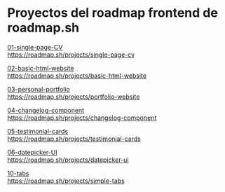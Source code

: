 # Proyectos del roadmap frontend de roadmap.sh

<a href='/01-single-page-CV/'>01-single-page-CV</a><br>
https://roadmap.sh/projects/single-page-cv<br>

<a href='/02-basic-html-website/'>02-basic-html-website</a><br>
https://roadmap.sh/projects/basic-html-website<br>

<a href='/03-personal-portfolio/'>03-personal-portfolio</a><br>
https://roadmap.sh/projects/portfolio-website<br>

<a href='/04-changelog-component/'>04-changelog-component</a><br>
https://roadmap.sh/projects/changelog-component<br>

<a href='/05-testimonial-cards/'>05-testimonial-cards</a><br>
https://roadmap.sh/projects/testimonial-cards<br>

<a href='/06-datepicker-UI/'>06-datepicker-UI</a><br>
https://roadmap.sh/projects/datepicker-ui<br>

<a href='/10-tabs/'>10-tabs</a><br>
https://roadmap.sh/projects/simple-tabs<br>